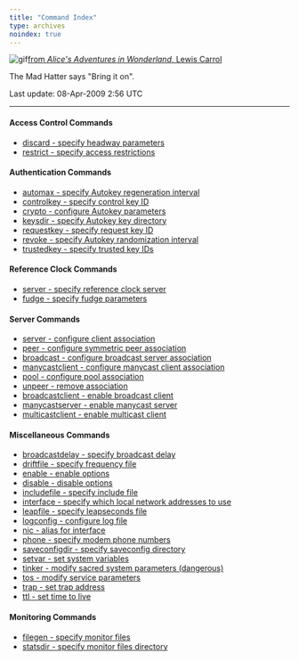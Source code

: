 ```yaml
---
title: "Command Index"
type: archives
noindex: true
---
```



![gif](/documentation/pic/alice38.gif)[from _Alice's Adventures in Wonderland_, Lewis Carrol](/reflib/pictures/)

The Mad Hatter says "Bring it on".

Last update: 08-Apr-2009 2:56 UTC

* * *

#### Access Control Commands

*  [discard - specify headway parameters](/documentation/4.2.6-series/accopt/#discard)
*  [restrict - specify access restrictions](/documentation/4.2.6-series/accopt/#restrict)

#### Authentication Commands

*  [automax - specify Autokey regeneration interval](/documentation/4.2.6-series/authopt/#automax)
*  [controlkey - specify control key ID](/documentation/4.2.6-series/authopt/#controlkey)
*  [crypto - configure Autokey parameters](/documentation/4.2.6-series/authopt/#crypto)
*  [keysdir - specify Autokey key directory](/documentation/4.2.6-series/authopt/#keysdir)
*  [requestkey - specify request key ID](/documentation/4.2.6-series/authopt/#requestkey)
*  [revoke - specify Autokey randomization interval](/documentation/4.2.6-series/authopt/#revoke)
*  [trustedkey - specify trusted key IDs](/documentation/4.2.6-series/authopt/#trustedkey)

#### Reference Clock Commands

*  [server - specify reference clock server](/documentation/4.2.6-series/clockopt/#server)
*  [fudge - specify fudge parameters](/documentation/4.2.6-series/clockopt/#fudge)

#### Server Commands

*  [server - configure client association](/documentation/4.2.6-series/confopt/#server)
*  [peer - configure symmetric peer association](/documentation/4.2.6-series/confopt/#server)
*  [broadcast - configure broadcast server association](/documentation/4.2.6-series/confopt/#server)
*  [manycastclient - configure manycast client association](/documentation/4.2.6-series/confopt/#server)
*  [pool - configure pool association](/documentation/4.2.6-series/confopt/#server)
*  [unpeer - remove association](/documentation/4.2.6-series/confopt/#server)
*  [broadcastclient - enable broadcast client](/documentation/4.2.6-series/confopt/#broadcastclient)
*  [manycastserver - enable manycast server](/documentation/4.2.6-series/confopt/#manycastserver)
*  [multicastclient - enable multicast client](/documentation/4.2.6-series/confopt/#multicastclient)

#### Miscellaneous Commands

*  [broadcastdelay - specify broadcast delay](/documentation/4.2.6-series/miscopt/#broadcastdelay)
*  [driftfile - specify frequency file](/documentation/4.2.6-series/miscopt/#driftfile)
*  [enable - enable options](/documentation/4.2.6-series/miscopt/#enable)
*  [disable - disable options](/documentation/4.2.6-series/miscopt/#enable)
*  [includefile - specify include file](/documentation/4.2.6-series/miscopt/#includefile)
*  [interface - specify which local network addresses to use](/documentation/4.2.6-series/miscopt/#interface)
*  [leapfile - specify leapseconds file](/documentation/4.2.6-series/miscopt/#leapfile)
*  [logconfig - configure log file](/documentation/4.2.6-series/miscopt/#logconfig)
*  [nic - alias for interface](/documentation/4.2.6-series/miscopt/#interface)
*  [phone - specify modem phone numbers](/documentation/4.2.6-series/miscopt/#phone)
*  [saveconfigdir - specify saveconfig directory](/documentation/4.2.6-series/miscopt/#saveconfigdir)
*  [setvar - set system variables](/documentation/4.2.6-series/miscopt/#setvar)
*  [tinker - modify sacred system parameters (dangerous)](/documentation/4.2.6-series/miscopt/#tinker)
*  [tos - modify service parameters](/documentation/4.2.6-series/miscopt/#tos)
*  [trap - set trap address](/documentation/4.2.6-series/miscopt/#trap)
*  [ttl - set time to live](/documentation/4.2.6-series/miscopt/#ttl)

#### Monitoring Commands

*  [filegen - specify monitor files](/documentation/4.2.6-series/monopt/#filegen)
*  [statsdir - specify monitor files directory](/documentation/4.2.6-series/monopt/#monitoring-commands)